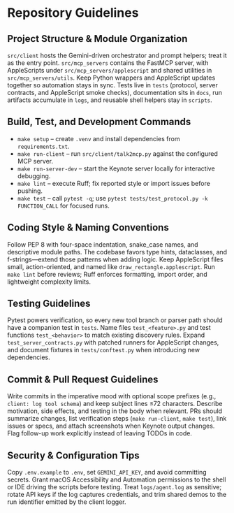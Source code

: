 # Repository Guidelines

## Project Structure & Module Organization
`src/client` hosts the Gemini-driven orchestrator and prompt helpers; treat it as the entry point. `src/mcp_servers` contains the FastMCP server, with AppleScripts under `src/mcp_servers/applescript` and shared utilities in `src/mcp_servers/utils`. Keep Python wrappers and AppleScript updates together so automation stays in sync. Tests live in `tests` (protocol, server contracts, and AppleScript smoke checks), documentation sits in `docs`, run artifacts accumulate in `logs`, and reusable shell helpers stay in `scripts`.

## Build, Test, and Development Commands
- `make setup` – create `.venv` and install dependencies from `requirements.txt`.
- `make run-client` – run `src/client/talk2mcp.py` against the configured MCP server.
- `make run-server-dev` – start the Keynote server locally for interactive debugging.
- `make lint` – execute Ruff; fix reported style or import issues before pushing.
- `make test` – call `pytest -q`; use `pytest tests/test_protocol.py -k FUNCTION_CALL` for focused runs.

## Coding Style & Naming Conventions
Follow PEP 8 with four-space indentation, snake_case names, and descriptive module paths. The codebase favors type hints, dataclasses, and f-strings—extend those patterns when adding logic. Keep AppleScript files small, action-oriented, and named like `draw_rectangle.applescript`. Run `make lint` before reviews; Ruff enforces formatting, import order, and lightweight complexity limits.

## Testing Guidelines
Pytest powers verification, so every new tool branch or parser path should have a companion test in `tests`. Name files `test_<feature>.py` and test functions `test_<behavior>` to match existing discovery rules. Expand `test_server_contracts.py` with patched runners for AppleScript changes, and document fixtures in `tests/conftest.py` when introducing new dependencies.

## Commit & Pull Request Guidelines
Write commits in the imperative mood with optional scope prefixes (e.g., `client: log tool schema`) and keep subject lines ≤72 characters. Describe motivation, side effects, and testing in the body when relevant. PRs should summarize changes, list verification steps (`make run-client`, `make test`), link issues or specs, and attach screenshots when Keynote output changes. Flag follow-up work explicitly instead of leaving TODOs in code.

## Security & Configuration Tips
Copy `.env.example` to `.env`, set `GEMINI_API_KEY`, and avoid committing secrets. Grant macOS Accessibility and Automation permissions to the shell or IDE driving the scripts before testing. Treat `logs/agent.log` as sensitive; rotate API keys if the log captures credentials, and trim shared demos to the run identifier emitted by the client logger.
